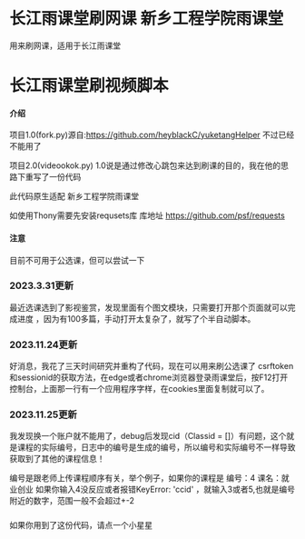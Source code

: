 # 长江雨课堂刷网课 新乡工程学院雨课堂
用来刷网课，适用于长江雨课堂
# 长江雨课堂刷视频脚本

#### 介绍

项目1.0(fork.py)源自:https://github.com/heyblackC/yuketangHelper  不过已经不能用了

项目2.0(videookok.py) 1.0说是通过修改心跳包来达到刷课的目的，我在他的思路下重写了一份代码

此代码原生适配 新乡工程学院雨课堂

如使用Thony需要先安装requsets库
库地址 https://github.com/psf/requests
#### 注意

目前不可用于公选课，但可以尝试一下
### 2023.3.31更新
最近选课选到了影视鉴赏，发现里面有个图文模块，只需要打开那个页面就可以完成进度
，因为有100多篇，手动打开太复杂了，就写了个半自动脚本。
### 2023.11.24更新
好消息，我花了三天时间研究并重构了代码，现在可以用来刷公选课了
csrftoken和sessionid的获取方法，在edge或者chrome浏览器登录雨课堂后，按F12打开控制台，上面那一行有一个应用程序字样，在cookies里面复制就可以了。
### 2023.11.25更新
我发现换一个账户就不能用了，debug后发现cid（Classid = []）有问题，这个就是课程的实际编号，日志中的编号是生成的编号，所以编号和实际编号不一样导致获取到了其他的课程信息！

编号是跟老师上传课程顺序有关，举个例子，如果你的课程是 编号：4 课名：就业创业 如果你输入4没反应或者报错KeyError: 'ccid' ，就输入3或者5,也就是编号附近的数字，范围一般不会超过+-2
###
如果你用到了这份代码，请点一个小星星